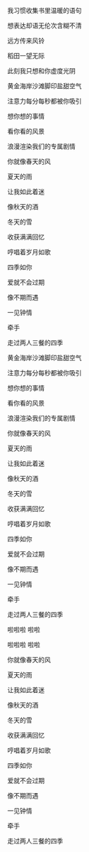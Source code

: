 我习惯收集书里温暖的语句

想表达却语无伦次含糊不清

远方传来风铃

稻田一望无际

此刻我只想和你虚度光阴

黄金海岸沙滩脚印盐甜空气

注意力每分每秒都被你吸引

想你想的事情

看你看的风景

浪漫渲染我们的专属剧情

你就像春天的风

夏天的雨

让我如此着迷

像秋天的酒

冬天的雪

收获满满回忆

哼唱着岁月如歌

四季如你

爱就不会过期

像不期而遇

一见钟情

牵手

走过两人三餐的四季

黄金海岸沙滩脚印盐甜空气

注意力每分每秒都被你吸引

想你想的事情

看你看的风景

浪漫渲染我们的专属剧情

你就像春天的风

夏天的雨

让我如此着迷

像秋天的酒

冬天的雪

收获满满回忆

哼唱着岁月如歌

四季如你

爱就不会过期

像不期而遇

一见钟情

牵手

走过两人三餐的四季

啦啦啦 啦啦

啦啦啦 啦啦

你就像春天的风

夏天的雨

让我如此着迷

像秋天的酒

冬天的雪

收获满满回忆

哼唱着岁月如歌

四季如你

爱就不会过期

像不期而遇

一见钟情

牵手

走过两人三餐的四季